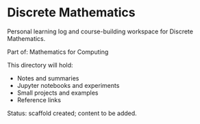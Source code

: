 # Discrete Mathematics

Personal learning log and course-building workspace for Discrete Mathematics.

Part of: Mathematics for Computing

This directory will hold:
- Notes and summaries
- Jupyter notebooks and experiments
- Small projects and examples
- Reference links

Status: scaffold created; content to be added.
